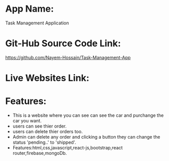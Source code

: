 # App Name:
Task Management Application


# Git-Hub Source Code Link:
https://github.com/Nayem-Hossain/Task-Management-App


# Live Websites Link:


# Features:

- This is a website where you can see can see the car and purchange the car you want.
- users can see thier order.
- users can delete thier orders too.
- Admin can delete any order and clicking a button they can change the status 'pending..' to 'shipped'.
- Features:html,css,javascript,react-js,bootstrap,react router,firebase,mongoDb.
